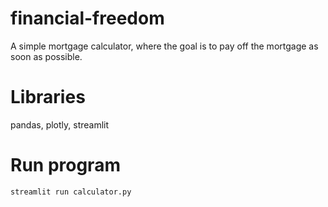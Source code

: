 # financial-freedom
A simple mortgage calculator, where the goal is to pay off the mortgage as soon as possible. 

# Libraries
pandas, plotly, streamlit

# Run program
`streamlit run calculator.py`